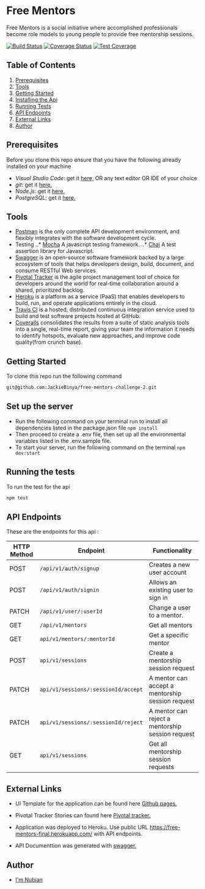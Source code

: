  # Free Mentors

Free Mentors is a social initiative where accomplished professionals become role models to young people to provide free mentorship sessions.

[![Build Status](https://travis-ci.org/JackieBinya/free-mentors-challenge-final.svg?branch=develop)](https://travis-ci.org/JackieBinya/free-mentors-challenge-final) [![Coverage Status](https://coveralls.io/repos/github/JackieBinya/free-mentors-challenge-final/badge.svg)](https://coveralls.io/github/JackieBinya/free-mentors-challenge-final) [![Test Coverage](https://api.codeclimate.com/v1/badges/60403b9821bad61e7ac1/test_coverage)](https://codeclimate.com/github/JackieBinya/free-mentors-challenge-final/test_coverage) 

## Table of Contents
 1. [Prerequisites](#Prerequisites)
 2. [Tools](#Tools)
 3. [Getting Started](#Getting-Started)
 4. [Installing the Api](#Installing-api)
 5. [Running Tests](#Running-the-tests)
 6. [API Endpoints](#Api-Endpoints)
 7. [External Links](#Links)
 8. [Author](#Author)
 
## Prerequisites

Before you clone this repo ensure that you have the following already installed on your machine
- *Visual Studio Code*: get it [here,](https://code.visualstudio.com/download) OR any text editor  OR IDE of your choice
- *git*: get it [here.](https://git-scm.com)
- *Node.js*: get it [here.](https://nodejs.org)
- *PostgreSQL*: get it [here.](https://www.postgresql.org/download/)

## Tools

- [Postman](https://www.getpostman.com/) is the only complete API development environment, and flexibly integrates with the software development cycle.
- Testing
..* [Mocha](https://mochajs.org/) A javascript testing framework.
..* [Chai](https://www.chaijs.com) A test assertion library for Javascript.
- [Swagger](https://swagger.io/) is an open-source software framework backed by a large ecosystem of tools that helps developers design, build, document, and consume RESTful Web services
- [Pivotal Tracker](https://www.pivotaltracker.com) is the agile project management tool of choice for developers around the world for real-time collaboration around a shared, prioritized backlog.
- [Heroku](heroku.com) is a platform as a service (PaaS) that enables developers to build, run, and operate applications entirely in the cloud.
- [Travis CI](https://travis-ci.org/) is a hosted, distributed continuous integration service used to build and test software projects hosted at GitHub.
- [Coveralls](https://coveralls.io/) consolidates the results from a suite of static analysis tools into a single, real-time report, giving your team the information it needs to identify hotspots, evaluate new approaches, and improve code quality(from crunch base).

## Getting Started

To clone this repo run the following command

```sh
git@github.com:JackieBinya/free-mentors-challenge-2.git
```

## Set up the server

- Run the following command on your terminal run to install all dependencies listed in the package.json file ``
npm install
``
- Then  proceed to create a .env file, then set up all the environmental variables listed in the .env.sample file.
- To start your server, run the following command on the terminal ``
npm dev:start
``

## Running the tests

To run the test for the api

```sh
npm test
```

## API Endpoints

These are the endpoints for this api :

| HTTP Method        | Endpoint                 | Functionality|
| ------------- | --------------------------|------------|
| POST          | `/api/v1/auth/signup`   | Creates a new user account |
| POST          | `/api/v1/auth/signin`   | Allows an existing user to sign in |
| PATCH        | `/api/v1/user/:userId`    | Change a user to a mentor. |
| GET   | `/api/v1/mentors`| Get all mentors |
| GET  | `api/v1/mentors/:mentorId` |  Get a specific mentor |
| POST | `api/v1/sessions` | Create a  mentorship session request |
| PATCH  | `api/v1/sessions/:sessionId/accept` | A mentor can accept a mentorship session request |
| PATCH  | `api/v1/sessions/:sessionId/reject` | A mentor can reject a mentorship session request |
|  GET  | `api/v1/sessions` | Get all mentorship session requests |

## External Links

- UI Template for the application can be found here [Github pages.](https://jackiebinya.github.io/free-mentors-challenge-final/UI/)

- Pivotal Tracker Stories can found here [Pivotal tracker.](https://www.pivotaltracker.com/n/projects/2382168)

- Application was deployed to Heroku. Use public URL https://free-mentors-final.herokuapp.com/ with API endpoints.

- API Documenttion was generated with [swagger.](https://free-mentors-ch2.herokuapp.com/api-docs/)

## Author

- [I'm Nubian](#)
